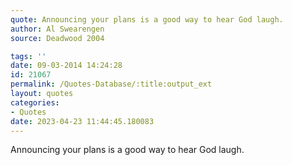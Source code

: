 ```yaml
---
quote: Announcing your plans is a good way to hear God laugh.
author: Al Swearengen
source: Deadwood 2004

tags: ''
date: 09-03-2014 14:24:28
id: 21067
permalink: /Quotes-Database/:title:output_ext
layout: quotes
categories:
- Quotes
date: 2023-04-23 11:44:45.180083
---
```

Announcing your plans is a good way to hear God laugh.
